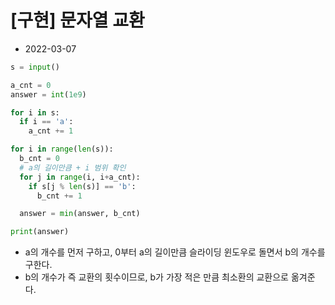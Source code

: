 # [구현] 문자열 교환

- 2022-03-07

```python
s = input()

a_cnt = 0
answer = int(1e9)

for i in s:
  if i == 'a':
    a_cnt += 1

for i in range(len(s)):
  b_cnt = 0
  # a의 길이만큼 + i 범위 확인
  for j in range(i, i+a_cnt):
    if s[j % len(s)] == 'b':
      b_cnt += 1

  answer = min(answer, b_cnt)

print(answer)
```

- a의 개수를 먼저 구하고, 0부터 a의 길이만큼 슬라이딩 윈도우로 돌면서 b의 개수를 구한다.
- b의 개수가 즉 교환의 횟수이므로, b가 가장 적은 만큼 최소환의 교환으로 옮겨준다.
